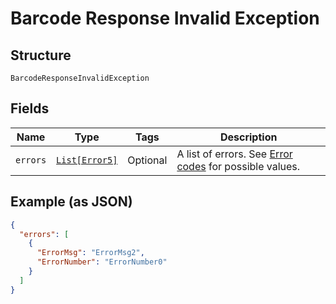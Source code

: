 
# Barcode Response Invalid Exception

## Structure

`BarcodeResponseInvalidException`

## Fields

| Name | Type | Tags | Description |
|  --- | --- | --- | --- |
| `errors` | [`List[Error5]`](../../doc/models/error-5.md) | Optional | A list of errors. See [Error codes](#tag/Error-codes) for possible values. |

## Example (as JSON)

```json
{
  "errors": [
    {
      "ErrorMsg": "ErrorMsg2",
      "ErrorNumber": "ErrorNumber0"
    }
  ]
}
```

